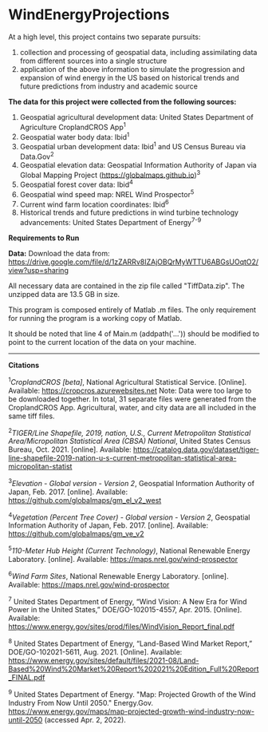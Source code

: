# WindEnergyProjections

At a high level, this project contains two separate pursuits:
  1. collection and processing of geospatial data, including assimilating data from different sources into a single structure
  2. application of the above information to simulate the progression and expansion of wind energy in the US based on historical trends and future predictions from industry and academic source

<b>The data for this project were collected from the following sources:</b>
  1. Geospatial agricultural development data: United States Department of Agriculture CroplandCROS App<sup>1</sup>
  2. Geospatial water body data: Ibid<sup>1</sup>
  3. Geospatial urban development data: Ibid<sup>1</sup> and US Census Bureau via Data.Gov<sup>2</sup>
  4. Geospatial elevation data: Geospatial Information Authority of Japan via Global Mapping Project (https://globalmaps.github.io)<sup>3</sup>
  5. Geospatial forest cover data: Ibid<sup>4</sup>
  6. Geospatial wind speed map: NREL Wind Prospector<sup>5</sup>
  7. Current wind farm location coordinates: Ibid<sup>6</sup>
  8. Historical trends and future predictions in wind turbine technology advancements: United States Department of Energy<sup>7-9</sup>

<b>Requirements to Run</b>

<b>Data:</b> Download the data from: https://drive.google.com/file/d/1zZARRv8IZAjOBQrMyWTTU6ABGsUOqtO2/view?usp=sharing

All necessary data are contained in the zip file called "TiffData.zip". The unzipped data are 13.5 GB in size.

This program is composed entirely of Matlab .m files. The only requirement for running the program is a working copy of Matlab.

It should be noted that line 4 of Main.m (addpath('...')) should be modified to point to the current location of the data on your machine.

<hr>

<b>Citations</b>

<sup>1</sup><i>CroplandCROS [beta]</i>, National Agricultural Statistical Service. [Online]. Available: https://cropcros.azurewebsites.net Note: Data were too large to be downloaded together. In total, 31 separate files were generated from the CroplandCROS App. Agricultural, water, and city data are all included in the same tiff files.

<sup>2</sup><i>TIGER/Line Shapefile, 2019, nation, U.S., Current Metropolitan Statistical Area/Micropolitan Statistical Area (CBSA) National</i>, United States Census Bureau, Oct. 2021. [online]. Available: https://catalog.data.gov/dataset/tiger-line-shapefile-2019-nation-u-s-current-metropolitan-statistical-area-micropolitan-statist

<sup>3</sup><i>Elevation - Global version - Version 2</i>, Geospatial Information Authority of Japan, Feb. 2017. [online]. Available: https://github.com/globalmaps/gm_el_v2_west

<sup>4</sup><i>Vegetation (Percent Tree Cover) - Global version - Version 2</i>, Geospatial Information Authority of Japan, Feb. 2017. [online]. Available: https://github.com/globalmaps/gm_ve_v2

<sup>5</sup><i>110-Meter Hub Height (Current Technology)</i>, National Renewable Energy Laboratory. [online]. Available: https://maps.nrel.gov/wind-prospector

<sup>6</sup><i>Wind Farm Sites</i>, National Renewable Energy Laboratory. [online]. Available: https://maps.nrel.gov/wind-prospector

<sup>7</sup> United States Department of Energy, “Wind Vision: A New Era for Wind Power in the United States,” DOE/GO-102015-4557, Apr. 2015. [Online]. Available: https://www.energy.gov/sites/prod/files/WindVision_Report_final.pdf

<sup>8</sup> United States Department of Energy, “Land-Based Wind Market Report,” DOE/GO-102021-5611, Aug. 2021. [Online]. Available: https://www.energy.gov/sites/default/files/2021-08/Land-Based%20Wind%20Market%20Report%202021%20Edition_Full%20Report_FINAL.pdf

<sup>9</sup> United States Department of Energy. "Map: Projected Growth of the Wind Industry From Now Until 2050." Energy.Gov. https://www.energy.gov/maps/map-projected-growth-wind-industry-now-until-2050 (accessed Apr. 2, 2022).
